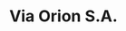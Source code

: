 ---
title: "Via Orion S.A."
url: /ciudad-del-este/via-orion-s-a/
shop: reparación de automóviles
---